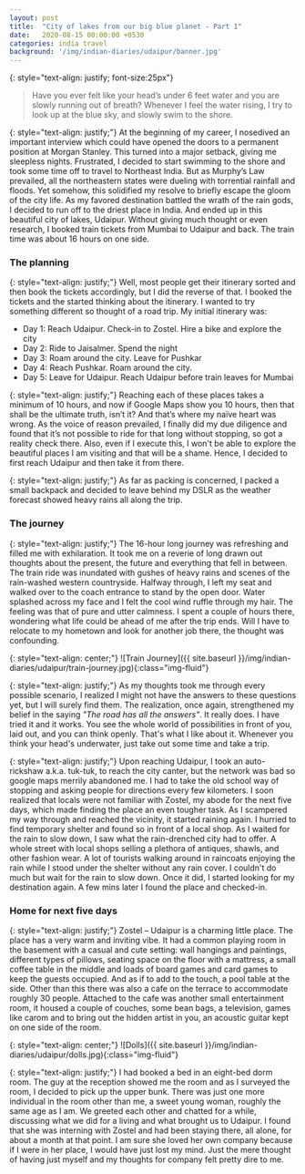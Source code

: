 ```yaml
---
layout: post
title:  "City of lakes from our big blue planet - Part 1"
date:   2020-08-15 00:00:00 +0530
categories: india travel
background: '/img/indian-diaries/udaipur/banner.jpg'
---
```


{: style="text-align: justify; font-size:25px"}
> Have you ever felt like your head’s under 6 feet water and you are slowly running out of breath? Whenever I feel the water rising, I try to look up at the blue sky, and slowly swim to the shore.

{: style="text-align: justify;"}
At the beginning of my career, I nosedived an important interview which could have opened the doors to a permanent position at Morgan Stanley. This turned into a major setback, giving me sleepless nights. Frustrated, I decided to start swimming to the shore and took some time off to travel to Northeast India. But as Murphy’s Law prevailed, all the northeastern states were dueling with torrential rainfall and floods. Yet somehow, this solidified my resolve to briefly escape the gloom of the city life. As my favored destination battled the wrath of the rain gods, I decided to run off to the driest place in India. And ended up in this beautiful city of lakes, Udaipur. Without giving much thought or even research, I booked train tickets from Mumbai to Udaipur and back. The train time was about 16 hours on one side.

### The planning

{: style="text-align: justify;"}
Well, most people get their itinerary sorted and then book the tickets accordingly, but I did the reverse of that. I booked the tickets and the started thinking about the itinerary. I wanted to try something different so thought of a road trip. My initial itinerary was:
* Day 1: Reach Udaipur. Check-in to Zostel. Hire a bike and explore the city
* Day 2: Ride to Jaisalmer. Spend the night
* Day 3: Roam around the city. Leave for Pushkar
* Day 4: Reach Pushkar. Roam around the city.
* Day 5: Leave for Udaipur. Reach Udaipur before train leaves for Mumbai

{: style="text-align: justify;"}
Reaching each of these places takes a minimum of 10 hours, and now if Google Maps show you 10 hours, then that shall be the ultimate truth, isn’t it? And that’s where my naïve heart was wrong. As the voice of reason prevailed, I finally did my due diligence and found that it’s not possible to ride for that long without stopping, so got a reality check there. Also, even if I execute this, I won't be able to explore the beautiful places I am visiting and that will be a shame. Hence, I decided to first reach Udaipur and then take it from there.

{: style="text-align: justify;"}
As far as packing is concerned, I packed a small backpack and decided to leave behind my DSLR as the weather forecast showed heavy rains all along the trip.

### The journey

{: style="text-align: justify;"}
The 16-hour long journey was refreshing and filled me with exhilaration. It took me on a reverie of long drawn out thoughts about the present, the future and everything that fell in between. The train ride was inundated with gushes of heavy rains and scenes of the rain-washed western countryside. Halfway through, I left my seat and walked over to the coach entrance to stand by the open door. Water splashed across my face and I felt the cool wind ruffle through my hair. The feeling was that of pure and utter calmness.  I spent a couple of hours there, wondering what life could be ahead of me after the trip ends. Will I have to relocate to my hometown and look for another job there, the thought was confounding.

{: style="text-align: center;"}
![Train Journey]({{ site.baseurl }}/img/indian-diaries/udaipur/train-journey.jpg){:class="img-fluid"}

{: style="text-align: justify;"}
As my thoughts took me through every possible scenario, I realized I might not have the answers to these questions yet, but I will surely find them. The realization, once again, strengthened my belief in the saying *"The road has all the answers"*. It really does. I have tried it and it works. You see the whole world of possibilities in front of you, laid out, and you can think openly. That's what I like about it. Whenever you think your head's underwater, just take out some time and take a trip.

{: style="text-align: justify;"}
Upon reaching Udaipur, I took an auto-rickshaw a.k.a. tuk-tuk, to reach the city canter, but the network was bad so google maps merrily abandoned me. I had to take the old school way of stopping and asking people for directions every few kilometers. I soon realized that locals were not familiar with Zostel, my abode for the next five days, which made finding the place an even tougher task. As I scampered my way through and reached the vicinity, it started raining again. I hurried to find temporary shelter and found so in front of a local shop. As I waited for the rain to slow down, I saw what the rain-drenched city had to offer. A whole street with local shops selling a plethora of antiques, shawls, and other fashion wear. A lot of tourists walking around in raincoats enjoying the rain while I stood under the shelter without any rain cover. I couldn't do much but wait for the rain to slow down. Once it did, I started looking for my destination again. A few mins later I found the place and checked-in.

### Home for next five days

{: style="text-align: justify;"}
Zostel – Udaipur is a charming little place. The place has a very warm and inviting vibe. It had a common playing room in the basement with a casual and cute setting: wall hangings and paintings, different types of pillows, seating space on the floor with a mattress, a small coffee table in the middle and loads of board games and card games to keep the guests occupied. And as if to add to the touch, a pool table at the side. Other than this there was also a cafe on the terrace to accommodate roughly 30 people. Attached to the cafe was another small entertainment room, it housed a couple of couches, some bean bags, a television, games like carom and to bring out the hidden artist in you, an acoustic guitar kept on one side of the room.

{: style="text-align: center;"}
![Dolls]({{ site.baseurl }}/img/indian-diaries/udaipur/dolls.jpg){:class="img-fluid"}

{: style="text-align: justify;"}
I had booked a bed in an eight-bed dorm room. The guy at the reception showed me the room and as I surveyed the room, I decided to pick up the upper bunk. There was just one more individual in the room other than me, a sweet young woman, roughly the same age as I am. We greeted each other and chatted for a while, discussing what we did for a living and what brought us to Udaipur. I found that she was interning with Zostel and had been staying there, all alone, for about a month at that point. I am sure she loved her own company because if I were in her place, I would have just lost my mind. Just the mere thought of having just myself and my thoughts for company felt pretty dire to me.
